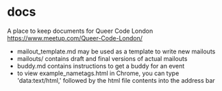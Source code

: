 # docs
A place to keep documents for Queer Code London https://www.meetup.com/Queer-Code-London/

- mailout_template.md may be used as a template to write new mailouts
- mailouts/ contains draft and final versions of actual mailouts
- buddy.md contains instructions to get a buddy for an event
- to view example_nametags.html in Chrome, you can type 'data:text/html,' followed by the html file contents into the address bar